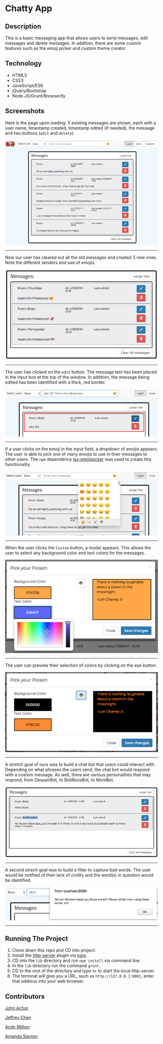 # Chatty App

## Description
This is a basic messaging app that allows users to send messages, edit messages and delete messages. In addition, there are some custom features such as the emoji picker and custom theme creator.

## Technology
- HTML5
- CSS3
- JavaScript/ES6
- jQuery/Bootstrap
- Node.JS/Grunt/Browserify

## Screenshots
Here is the page upon loading. 5 existing messages are shown, each with a user name, timestamp created, timestamp edited (if needed), the message and two buttons (`edit` and `delete`).

![Page on- load](https://raw.githubusercontent.com/nss-evening-cohort-7/chatty-coulrophobia/master/images/screenshots/on-load.png)
___

Now our user has cleared out all the old messages and created 3 new ones. Note the different senders and use of emojis.

![3 new messages](https://raw.githubusercontent.com/nss-evening-cohort-7/chatty-coulrophobia/master/images/screenshots/new-messages.png)
___

The user has clicked on the `edit` button. The message text has been placed in the input box at the top of the window. In addition, the message being edited has been identified with a thick, red border.

![Editing a message](https://raw.githubusercontent.com/nss-evening-cohort-7/chatty-coulrophobia/master/images/screenshots/editing-message.png)
___

If a user clicks on the emoji in the input field, a dropdown of emojis appears. The user is able to pick one of many emojis to use in their messages to other users. The `npm` dependency [lsx-emojipicker](https://github.com/LascauxSRL/lsx-emojipicker) was used to create this functionality.

![Showing the emoji picker](https://raw.githubusercontent.com/nss-evening-cohort-7/chatty-coulrophobia/master/images/screenshots/emojis.png)
___

When the user clicks the `Custom` button, a modal appears. This allows the user to select any background color and text colors for the messages.

![Custom color theme creator modal](https://raw.githubusercontent.com/nss-evening-cohort-7/chatty-coulrophobia/master/images/screenshots/custom-1.png)
___

The user can preview their selection of colors by clicking on the eye button.

![Custom color theme creator modal](https://raw.githubusercontent.com/nss-evening-cohort-7/chatty-coulrophobia/master/images/screenshots/custom-2.png)
___

A stretch goal of ours was to build a chat bot that users could interact with. Depending on what phrases the users send, the chat bot would respond with a custom message. As well, there are various personalities that may respond, from DespairBot, to BobRossBot, to MomBot.

![Automated chat bot response](https://raw.githubusercontent.com/nss-evening-cohort-7/chatty-coulrophobia/master/images/screenshots/chat-bot-response.png)
___

A second strech goal was to build a filter to capture bad words. The user would be notified of their lack of civility and the word(s) in question would be identified.

![Bad word filter](https://raw.githubusercontent.com/nss-evening-cohort-7/chatty-coulrophobia/master/images/screenshots/bad-words.png)
___
## Running The Project
1. Clone down this repo and CD into project.
2. Install the [http-server](https://www.npmjs.com/package/http-server) plugin via [npm](https://www.npmjs.com/).
3. CD into the `lib` directory and run `npm install` via command line.
4. In the `lib` directory run the command `grunt`.
5. CD to the root of the directory and type `hs` to start the local http-server.
6. The terminal will give you a URL, such as `http://127.0.0.1:8081`, enter that address into your web browser.

## Contributors

[John Achor](https://github.com/johnachor)

[Jeffrey Chen](https://github.com/jeffreychen2016)

[Andy Million](https://github.com/amillion3)

[Amanda Slayton](https://github.com/ASlayton)
